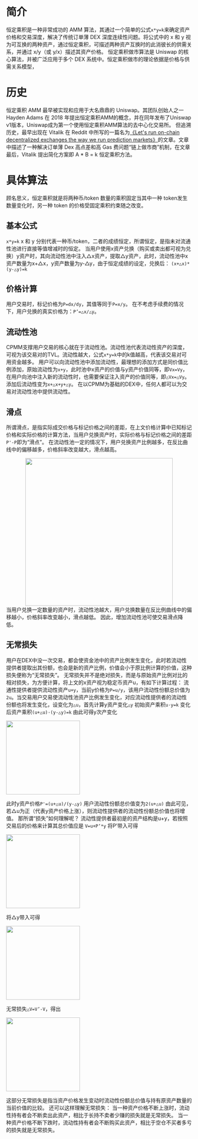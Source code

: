 # 简介
恒定乘积是一种非常成功的 AMM 算法，其通过一个简单的公式```x*y=k```来确定资产价格和交易深度，解决了传统订单薄 DEX 深度连续性问题。将公式中的 x 和 y 视为可互换的两种资产，通过恒定乘积，可描述两种资产互换时的此消彼长的供需关系，并通过 x/y（或 y/x）描述其资产价格。
恒定乘积做市算法是 Uniswap 的核心算法，并被广泛应用于多个 DEX 系统中。恒定乘积做市的理论依据是价格与供需关系模型，

# 历史
恒定乘积 AMM 最早被实现和应用于大名鼎鼎的 Uniswap。其团队创始人之一 Hayden Adams 在 2018 年提出恒定乘积AMM的概念，并在同年发布了Uniswap v1版本，Uniswap成为第一个使用恒定乘积AMM算法的去中心化交易所。
但追溯历史，最早出现在 Vitalik 在 Reddit 中所写的一篇名为[《Let's run on-chain decentralized exchanges the way we run prediction markets》](https://www.reddit.com/r/ethereum/comments/55m04x/lets_run_onchain_decentralized_exchanges_the_way/)的文章。文章中描述了一种解决订单薄 Dex 高点差和高 Gas 费问题“链上做市商”机制，在文章最后，Vitalik 提出简化方案即 A * B = k 恒定乘积方法。

# 具体算法
顾名思义，恒定乘积就是将两种币/token 数量的乘积固定当其中一种 token发生数量变化时，另一种 token 的价格受固定乘积约束随之改变。

## 基本公式
```x*y=k```
x 和 y 分别代表一种币/token，二者的成绩恒定，所谓恒定，是指未对流通性池进行直接等值增减时的恒定。
当用户使用x资产兑换（购买或卖出都可视为兑换）y资产时，其向流动性池中注入△x资产，提取△y资产，此时，流动性池中x资产数量为x+△x，y资产数量为y-△y，由于恒定成绩的设定，兑换后：
``(x+△x)*(y-△y)=k``

## 价格计算
用户交易时，标记价格为``P=dx/dy``，其值等同于``P=x/y``。
在不考虑手续费的情况下，用户兑换的真实价格为：``P’=△x/△y``。

## 流动性池
CPMM支撑用户交易的核心就在于流动性池。流动性池代表流动性资产的深度，可视为该交易对的TVL。流动性越大，公式``x*y=k``中的k值越高，代表该交易对可用资金越多。
用户可以向流动性池中添加流动性，最理想的添加方式是同价值比例添加，原始流动性为``x+y``，此时池中x资产的价值与y资产价值同等，即``Vx=Vy``，在用户向池中注入新的流动性时，也需要保证注入资产的价值同等，即``△Vx=△Vy``。添加后流动性变为``x+△x+y+△y``。
在以CPMM为基础的DEX中，任何人都可以为交易对流动性池中提供流动性。

## 滑点
所谓滑点，是指实际成交价格与标记价格之间的差距，在上文价格计算中已知标记价格和实际价格的计算方法，当用户兑换资产时，实际价格与标记价格之间的差距``P'-P``即为“滑点”。
在流动性池一定的情况下，用户兑换资产比例越多，在反比曲线中的偏移越多，价格斜率改变越大，滑点越高。
<div style="text-align: center">
<img src="./image/CPMM/3561684545037_.pic.jpg" width=400 />
</div>
当用户兑换一定数量的资产时，流动性池越大，用户兑换数量在反比例曲线中的偏移越小，价格斜率改变越小，滑点越低。
因此，增加流动性池可使交易滑点降低。

## 无常损失
用户在DEX中没一次交易，都会使资金池中的资产比例发生变化，此时若流动性提供者提取出其份额，也会是新的资产比例，价值会小于原比例计算的价值，这种损失便称为“无常损失”。
无常损失并不是绝对损失，而是与原始资产比例对比的相对损失，为方便计算，将上文的x资产视为稳定币资产u，有如下计算过程：
流通性提供者提供流动性资产``u+y``，当前y价格为``P=u/y``，该用户流动性份额总价值为``2u``。当交易用户交易使流动性池资产比例发生变化，对应流动性提供者的流动性份额也将发生变化，设变化为``△u``，首先计算y资产变化``△y``
初始资产乘积``u·y=k`` 
变化后资产乘积``(u+△u)·(y-△y)=k``
由此可得y次产变化

<img src="./image/CPMM/3571684553638_.pic.jpg" width=200 style="margin: 0 auto;"/>

此时y资产价格``P'=(u+△u)/(y-△y)``
用户流动性份额总价值变为``2(u+△u)``
由此可见，若△u为正（代表y资产价格上涨），则流动性提供者的流动性份额总价值也将增值。
那所谓“损失”如何理解呢？
流动性提供者最初是的资产结构是u+y，若按照交易后的价格来计算其总价值应是
``V=u+P‘*y``
将P’带入可得

<img src="./image/CPMM/3581684556469_.pic.jpg" width=200 style="margin: 0 auto;"/>

将△y带入可得

<img src="./image/CPMM/3601684557012_.pic.jpg" width=200 style="margin: 0 auto;"/>

无常损失``△V=V’-V``，得出

<img src="./image/CPMM/3611684557329_.pic.jpg" width=200 style="margin: 0 auto;"/>

这部分无常损失是指当资产价格发生变动时流动性份额总价值与持有原资产数量的当前价值的比较。
还可以这样理解无常损失：
当一种资产价格不断上涨时，流动性持有者会不断卖出此资产，相比于长持不卖者少赚的损失就是无常损失。
当一种资产价格不断下跌时，流动性持有者会不断购买此资产，相比于空仓不买者多亏的损失就是无常损失。








